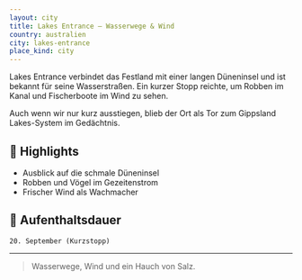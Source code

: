 ```yaml
---
layout: city
title: Lakes Entrance – Wasserwege & Wind
country: australien
city: lakes-entrance
place_kind: city
---
```


Lakes Entrance verbindet das Festland mit einer langen Düneninsel und ist bekannt für seine Wasserstraßen. Ein kurzer Stopp reichte, um Robben im Kanal und Fischerboote im Wind zu sehen.

Auch wenn wir nur kurz ausstiegen, blieb der Ort als Tor zum Gippsland Lakes-System im Gedächtnis.

## 📍 Highlights
- Ausblick auf die schmale Düneninsel
- Robben und Vögel im Gezeitenstrom
- Frischer Wind als Wachmacher

## 📅 Aufenthaltsdauer
`20. September (Kurzstopp)`

---

> Wasserwege, Wind und ein Hauch von Salz.
